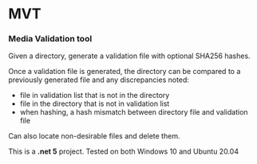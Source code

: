 # MVT

### Media Validation tool

Given a directory, generate a validation file with optional SHA256 hashes.

Once a validation file is generated, the directory can be compared to a previously generated file and any discrepancies noted:

- file in validation list that is not in the directory
- file in the directory that is not in validation list
- when hashing, a hash mismatch between directory file and validation file

Can also locate non-desirable files and delete them.

This is a **.net 5** project. Tested on both Windows 10 and Ubuntu 20.04
